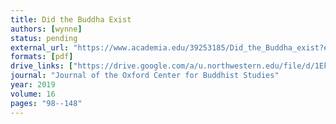 ```yaml
---
title: Did the Buddha Exist
authors: [wynne]
status: pending
external_url: "https://www.academia.edu/39253185/Did_the_Buddha_exist?email_work_card=view-paper"
formats: [pdf]
drive_links: ["https://drive.google.com/a/u.northwestern.edu/file/d/1EkYCiaP39TXwcQ8zzKz5Ejyi9f2VFklF/view?usp=drivesdk"]
journal: "Journal of the Oxford Center for Buddhist Studies"
year: 2019
volume: 16
pages: "98--148"
---
```

